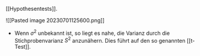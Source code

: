 [[Hypothesentests]].

![[Pasted image 20230701125600.png]]


- Wenn $\sigma^2$ unbekannt ist, so liegt es nahe, die Varianz durch die Stichprobenvarianz $S^2$ anzunähern. Dies führt auf den so genannten [[t-Test]].